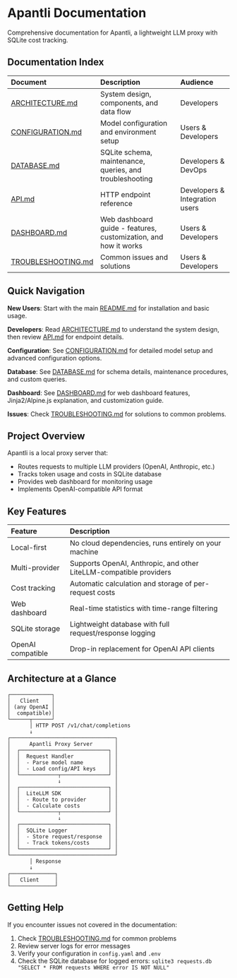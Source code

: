 # Apantli Documentation

Comprehensive documentation for Apantli, a lightweight LLM proxy with SQLite cost tracking.

## Documentation Index

| Document | Description | Audience |
|:---------|:------------|:---------|
| [ARCHITECTURE.md](ARCHITECTURE.md) | System design, components, and data flow | Developers |
| [CONFIGURATION.md](CONFIGURATION.md) | Model configuration and environment setup | Users & Developers |
| [DATABASE.md](DATABASE.md) | SQLite schema, maintenance, queries, and troubleshooting | Developers & DevOps |
| [API.md](API.md) | HTTP endpoint reference | Developers & Integration users |
| [DASHBOARD.md](DASHBOARD.md) | Web dashboard guide - features, customization, and how it works | Users & Developers |
| [TROUBLESHOOTING.md](TROUBLESHOOTING.md) | Common issues and solutions | Users & Developers |

## Quick Navigation

**New Users**: Start with the main [README.md](../README.md) for installation and basic usage.

**Developers**: Read [ARCHITECTURE.md](ARCHITECTURE.md) to understand the system design, then review [API.md](API.md) for endpoint details.

**Configuration**: See [CONFIGURATION.md](CONFIGURATION.md) for detailed model setup and advanced configuration options.

**Database**: See [DATABASE.md](DATABASE.md) for schema details, maintenance procedures, and custom queries.

**Dashboard**: See [DASHBOARD.md](DASHBOARD.md) for web dashboard features, Jinja2/Alpine.js explanation, and customization guide.

**Issues**: Check [TROUBLESHOOTING.md](TROUBLESHOOTING.md) for solutions to common problems.

## Project Overview

Apantli is a local proxy server that:

- Routes requests to multiple LLM providers (OpenAI, Anthropic, etc.)
- Tracks token usage and costs in SQLite database
- Provides web dashboard for monitoring usage
- Implements OpenAI-compatible API format

## Key Features

| Feature | Description |
|:--------|:------------|
| Local-first | No cloud dependencies, runs entirely on your machine |
| Multi-provider | Supports OpenAI, Anthropic, and other LiteLLM-compatible providers |
| Cost tracking | Automatic calculation and storage of per-request costs |
| Web dashboard | Real-time statistics with time-range filtering |
| SQLite storage | Lightweight database with full request/response logging |
| OpenAI compatible | Drop-in replacement for OpenAI API clients |

## Architecture at a Glance

```
┌─────────────┐
│   Client    │
│ (any OpenAI │
│  compatible)│
└──────┬──────┘
       │ HTTP POST /v1/chat/completions
       ↓
┌─────────────────────────────────┐
│      Apantli Proxy Server       │
│  ┌────────────────────────────┐ │
│  │  Request Handler           │ │
│  │  - Parse model name        │ │
│  │  - Load config/API keys    │ │
│  └────────────┬───────────────┘ │
│               ↓                 │
│  ┌────────────────────────────┐ │
│  │  LiteLLM SDK               │ │
│  │  - Route to provider       │ │
│  │  - Calculate costs         │ │
│  └────────────┬───────────────┘ │
│               ↓                 │
│  ┌────────────────────────────┐ │
│  │  SQLite Logger             │ │
│  │  - Store request/response  │ │
│  │  - Track tokens/costs      │ │
│  └────────────────────────────┘ │
└─────────────────────────────────┘
       │ Response
       ↓
┌──────────────┐
│   Client     │
└──────────────┘
```

## Getting Help

If you encounter issues not covered in the documentation:

1. Check [TROUBLESHOOTING.md](TROUBLESHOOTING.md) for common problems
2. Review server logs for error messages
3. Verify your configuration in `config.yaml` and `.env`
4. Check the SQLite database for logged errors: `sqlite3 requests.db "SELECT * FROM requests WHERE error IS NOT NULL"`
